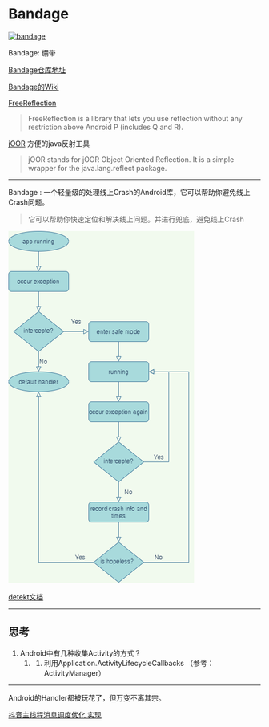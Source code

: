 # Bandage

[![bandage](https://img.shields.io/badge/bandage-2.0.6-brightgreen.svg)](https://search.maven.org/artifact/io.github.porum/bandage/2.0.6/aar)

Bandage: 绷带

[Bandage仓库地址](https://github.com/porum/Bandage)

[Bandage的Wiki](https://github.com/Bert-King/Bandage/wiki)

[FreeReflection](https://github.com/tiann/FreeReflection)
> FreeReflection is a library that lets you use reflection without any restriction above Android P (includes Q and R).

[jOOR](https://github.com/jOOQ/jOOR) 方便的java反射工具
>jOOR stands for jOOR Object Oriented Reflection. It is a simple wrapper for the java.lang.reflect package.

---

Bandage : 一个轻量级的处理线上Crash的Android库，它可以帮助你避免线上Crash问题。
> 它可以帮助你快速定位和解决线上问题。并进行兜底，避免线上Crash


![diagram](./media/Bandage-Diagram.png)

[detekt文档](https://detekt.dev/docs/intro)


----

## 思考

1. Android中有几种收集Activity的方式？
   1. 1. 利用Application.ActivityLifecycleCallbacks （参考：ActivityManager）

----

Android的Handler都被玩花了，但万变不离其宗。

[抖音主线程消息调度优化 实现](https://juejin.cn/post/7306327158130016271?utm_source=gold_browser_extension)



